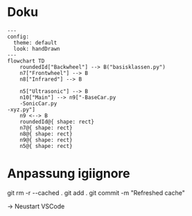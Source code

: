 # Doku

```mermaid
---
config:
  theme: default
  look: handDrawn
---
flowchart TD
    roundedId["Backwheel"] --> B("basisklassen.py")
    n7["Frontwheel"] --> B
    n8["Infrared"] --> B

    n5["Ultrasonic"] --> B
    n10["Main"] --> n9["-BaseCar.py
    -SonicCar.py
-xyz.py"]
    n9 <--> B
    roundedId@{ shape: rect}
    n7@{ shape: rect}
    n8@{ shape: rect}
    n9@{ shape: rect}
    n5@{ shape: rect}

```


# Anpassung igiignore
git rm -r --cached .
git add .
git commit -m "Refreshed cache"

-> Neustart VSCode